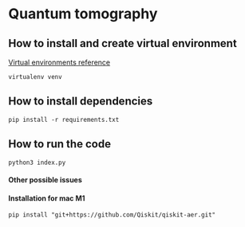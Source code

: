 # Quantum tomography

## How to install and create virtual environment
[Virtual environments reference](https://virtualenv.pypa.io/en/latest/)
```shell
virtualenv venv
```

## How to install dependencies
```shell
pip install -r requirements.txt
```

## How to run the code
```shell
python3 index.py
```

#### Other possible issues
#### Installation for mac M1
```shell
pip install "git+https://github.com/Qiskit/qiskit-aer.git"
```